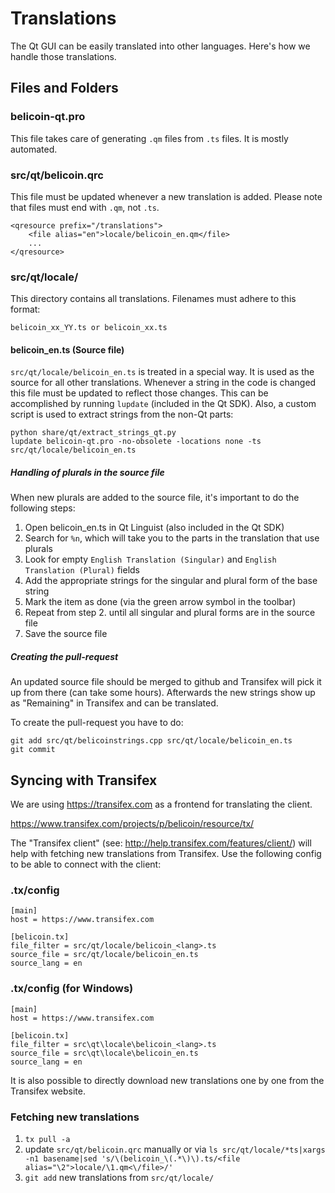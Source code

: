 Translations
============

The Qt GUI can be easily translated into other languages. Here's how we
handle those translations.

Files and Folders
-----------------

### belicoin-qt.pro

This file takes care of generating `.qm` files from `.ts` files. It is mostly
automated.

### src/qt/belicoin.qrc

This file must be updated whenever a new translation is added. Please note that
files must end with `.qm`, not `.ts`.

    <qresource prefix="/translations">
        <file alias="en">locale/belicoin_en.qm</file>
        ...
    </qresource>

### src/qt/locale/

This directory contains all translations. Filenames must adhere to this format:

    belicoin_xx_YY.ts or belicoin_xx.ts

#### belicoin_en.ts (Source file)

`src/qt/locale/belicoin_en.ts` is treated in a special way. It is used as the
source for all other translations. Whenever a string in the code is changed
this file must be updated to reflect those changes. This can be accomplished
by running `lupdate` (included in the Qt SDK). Also, a custom script is used
to extract strings from the non-Qt parts:

    python share/qt/extract_strings_qt.py
    lupdate belicoin-qt.pro -no-obsolete -locations none -ts src/qt/locale/belicoin_en.ts
    
##### Handling of plurals in the source file

When new plurals are added to the source file, it's important to do the following steps:

1. Open belicoin_en.ts in Qt Linguist (also included in the Qt SDK)
2. Search for `%n`, which will take you to the parts in the translation that use plurals
3. Look for empty `English Translation (Singular)` and `English Translation (Plural)` fields
4. Add the appropriate strings for the singular and plural form of the base string
5. Mark the item as done (via the green arrow symbol in the toolbar)
6. Repeat from step 2. until all singular and plural forms are in the source file
7. Save the source file

##### Creating the pull-request

An updated source file should be merged to github and Transifex will pick it
up from there (can take some hours). Afterwards the new strings show up as "Remaining"
in Transifex and can be translated.

To create the pull-request you have to do:

    git add src/qt/belicoinstrings.cpp src/qt/locale/belicoin_en.ts
    git commit

Syncing with Transifex
----------------------

We are using https://transifex.com as a frontend for translating the client.

https://www.transifex.com/projects/p/belicoin/resource/tx/

The "Transifex client" (see: http://help.transifex.com/features/client/)
will help with fetching new translations from Transifex. Use the following
config to be able to connect with the client:

### .tx/config

    [main]
    host = https://www.transifex.com

    [belicoin.tx]
    file_filter = src/qt/locale/belicoin_<lang>.ts
    source_file = src/qt/locale/belicoin_en.ts
    source_lang = en
    
### .tx/config (for Windows)

    [main]
    host = https://www.transifex.com

    [belicoin.tx]
    file_filter = src\qt\locale\belicoin_<lang>.ts
    source_file = src\qt\locale\belicoin_en.ts
    source_lang = en

It is also possible to directly download new translations one by one from the Transifex website.

### Fetching new translations

1. `tx pull -a`
2. update `src/qt/belicoin.qrc` manually or via
   `ls src/qt/locale/*ts|xargs -n1 basename|sed 's/\(belicoin_\(.*\)\).ts/<file alias="\2">locale/\1.qm<\/file>/'`
3. `git add` new translations from `src/qt/locale/`
